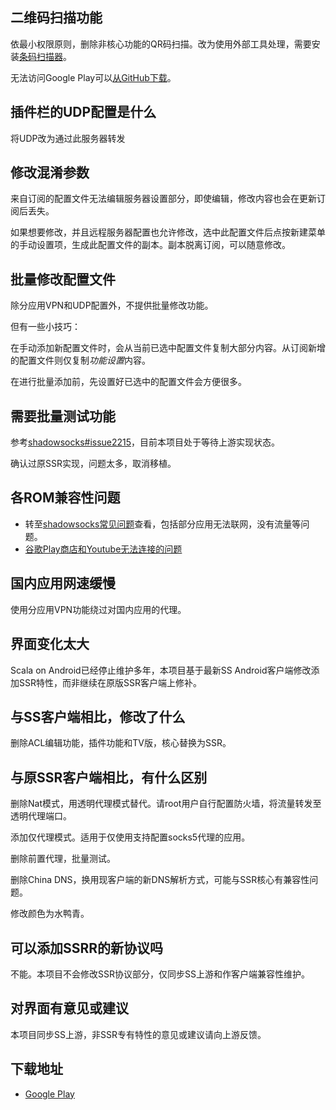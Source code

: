 ## 二维码扫描功能

依最小权限原则，删除非核心功能的QR码扫描。改为使用外部工具处理，需要安装[条码扫描器](https://play.google.com/store/apps/details?id=com.google.zxing.client.android)。

无法访问Google Play可以[从GitHub下载](https://github.com/shadowsocksRb/zxing-android/releases/latest)。

## 插件栏的UDP配置是什么

将UDP改为通过此服务器转发

## 修改混淆参数

来自订阅的配置文件无法编辑服务器设置部分，即使编辑，修改内容也会在更新订阅后丢失。

如果想要修改，并且远程服务器配置也允许修改，选中此配置文件后点按新建菜单的手动设置项，生成此配置文件的副本。副本脱离订阅，可以随意修改。

## 批量修改配置文件

除分应用VPN和UDP配置外，不提供批量修改功能。

但有一些小技巧：

在手动添加新配置文件时，会从当前已选中配置文件复制大部分内容。从订阅新增的配置文件则仅复制*功能设置*内容。

在进行批量添加前，先设置好已选中的配置文件会方便很多。

## 需要批量测试功能

参考[shadowsocks#issue2215](https://github.com/shadowsocks/shadowsocks-android/issues/2215)，目前本项目处于等待上游实现状态。

确认过原SSR实现，问题太多，取消移植。

## 各ROM兼容性问题

* 转至[shadowsocks常见问题](https://github.com/shadowsocks/shadowsocks-android/blob/master/.github/faq.md#why-is-my-rom-not-supported)查看，包括部分应用无法联网，没有流量等问题。
* [谷歌Play商店和Youtube无法连接的问题](https://github.com/shadowsocks/luci-app-shadowsocks/issues/174)

## 国内应用网速缓慢

使用分应用VPN功能绕过对国内应用的代理。

## 界面变化太大

Scala on Android已经停止维护多年，本项目基于最新SS Android客户端修改添加SSR特性，而非继续在原版SSR客户端上修补。

## 与SS客户端相比，修改了什么

删除ACL编辑功能，插件功能和TV版，核心替换为SSR。

## 与原SSR客户端相比，有什么区别

删除Nat模式，用透明代理模式替代。请root用户自行配置防火墙，将流量转发至透明代理端口。

添加仅代理模式。适用于仅使用支持配置socks5代理的应用。

删除前置代理，批量测试。

删除China DNS，换用现客户端的新DNS解析方式，可能与SSR核心有兼容性问题。

修改颜色为水鸭青。

## 可以添加SSRR的新协议吗

不能。本项目不会修改SSR协议部分，仅同步SS上游和作客户端兼容性维护。

## 对界面有意见或建议

本项目同步SS上游，非SSR专有特性的意见或建议请向上游反馈。

## 下载地址

* [Google Play](https://play.google.com/store/apps/details?id=free.ssr.proxy.SpeedUp.VPN)
